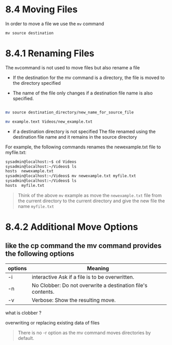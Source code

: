 # 8.4 Moving Files

In order to move a file we use the `mv` command 

```linux
mv source destination 
```

# 8.4.1 Renaming Files

The `mv`command is not used to move files but also rename a file 

* If the destination for the mv command is a directory, the file is moved to the directory specified


* The name of the file only changes if a destination file name is also specified.

```bash

mv source destination_directory/new_name_for_source_file 

mv example.text Videos/new_example.txt

```

* if a destination directory is not specified The file renamed using the destination file name and it remains in the source directory

For example, the following commands renames the newexample.txt file to myfile.txt:

```bash
sysadmin@localhost:~$ cd Videos                                        
sysadmin@localhost:~/Videos$ ls                                        
hosts  newexample.txt                                                  
sysadmin@localhost:~/Videos$ mv newexample.txt myfile.txt           
sysadmin@localhost:~/Videos$ ls
hosts  myfile.txt
```

>Think of the above `mv` example as move the `newexample.txt` file from the current directory to the current directory and give the new file the name `myfile.txt`

# 8.4.2 Additional Move Options

like the cp command the mv command provides the following options 
 --------
| options | Meaning |
| ---------|  --------|
|  -i    | interactive Ask if a file is to be overwritten.|
|  -n  | No Clobber: Do not overwrite a destination file's contents.|
| -v | Verbose: Show the resulting move.|

what is clobber ? 

overwriting or replacing existing data of files 

> There is no -r option as the mv command moves directories by default.
